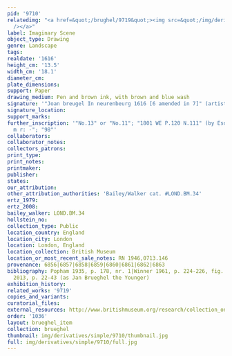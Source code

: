 ```yaml
---
pid: '9710'
relatedimg: "<a href=&quot;/brughel/9719&quot;><img src=&quot;/img/derivatives/simple/9719/thumbnail.jpg&quot;
  /></a>"
label: Imaginary Scene
object_type: Drawing
genre: Landscape
tags: 
realdate: '1616'
height_cm: '13.5'
width_cm: '18.1'
diameter_cm: 
plate_dimensions: 
support: Paper
drawing_medium: Pen and brown ink, with brown and blue wash
signature: '"Joan breugel In neurenbeurg 1616 [6 amended in 7]" (artist''s hand?)'
signature_location: 
support_marks: 
further_inscription: '"No.13" or "No.11"; "1801 WE P.120 N.111" (by Esdaile); "/am:
  m r: -"; "98"'
collaborators: 
collaborator_notes: 
collectors_patrons: 
print_type: 
print_notes: 
printmaker: 
publisher: 
states: 
our_attribution: 
other_attribution_authorities: 'Bailey/Walker cat. #LOND.BM.34'
ertz_1979: 
ertz_2008: 
bailey_walker: LOND.BM.34
hollstein_no: 
collection_type: Public
location_country: England
location_city: London
location: London, England
location_collection: British Museum
location_or_most_recent_sale_notes: RN 1946,0713.146
provenance: 6856|6857|6858|6859|6860|6861|6862|6863
bibliography: Popham 1935, p. 178, nr. 1|Winner 1961, p. 224-226, fig. 34 (as falsification)|Camp
  2013, p. 22-43 (as Jan Brueghel the Younger)
exhibition_history: 
related_works: '9719'
copies_and_variants: 
curatorial_files: 
external_resources: http://www.britishmuseum.org/research/collection_online/collection_object_details.aspx?objectId=712252&partId=1&searchText=brueghel&view=list&page=1
order: '1036'
layout: brueghel_item
collection: brueghel
thumbnail: img/derivatives/simple/9710/thumbnail.jpg
full: img/derivatives/simple/9710/full.jpg
---
```

